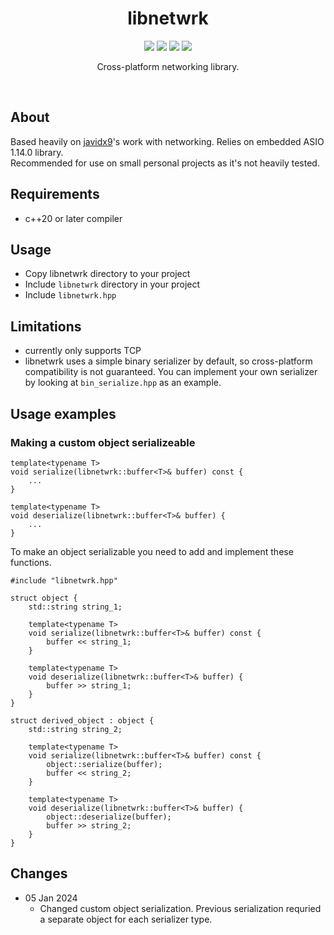 <div align="center">
  <h1>libnetwrk</h1>
    <p>
      <span>
        <img src="https://img.shields.io/github/actions/workflow/status/dvsku/libnetwrk/build-windows.yml?branch=main&label=windows"/>
      </span>
      <span>
        <img src="https://img.shields.io/github/actions/workflow/status/dvsku/libnetwrk/build-linux.yml?branch=main&label=linux"/>
      </span>
      <span>
        <img src="https://img.shields.io/github/downloads/dvsku/libnetwrk/total"/>
      </span>
      <span>
        <img src="https://img.shields.io/github/license/dvsku/libnetwrk"/>
      </span>
  </p>
  <p>
    Cross-platform networking library.
  </p>
</div></br>

## About
Based heavily on <a href="https://www.youtube.com/@javidx9">javidx9</a>'s work with networking. Relies on embedded ASIO 1.14.0 library. <br/> Recommended for use on small personal projects as it's not heavily tested.

## Requirements
- c++20 or later compiler

## Usage
- Copy libnetwrk directory to your project
- Include ``libnetwrk`` directory in your project
- Include ``libnetwrk.hpp``

## Limitations
- currently only supports TCP
- libnetwrk uses a simple binary serializer by default, so cross-platform compatibility is not guaranteed. You can implement your own serializer by looking at ``bin_serialize.hpp`` as an example.

## Usage examples
### Making a custom object serializeable

```
template<typename T>
void serialize(libnetwrk::buffer<T>& buffer) const {
    ...
}

template<typename T>
void deserialize(libnetwrk::buffer<T>& buffer) {
    ...
}
```
To make an object serializable you need to add and implement these functions. </br>

```
#include "libnetwrk.hpp"

struct object {
    std::string string_1;
  
    template<typename T>
    void serialize(libnetwrk::buffer<T>& buffer) const {
        buffer << string_1;
    }
  
    template<typename T>
    void deserialize(libnetwrk::buffer<T>& buffer) {
        buffer >> string_1;
    }
}

struct derived_object : object {
    std::string string_2;
  
    template<typename T>
    void serialize(libnetwrk::buffer<T>& buffer) const {
        object::serialize(buffer);
        buffer << string_2;
    }
  
    template<typename T>
    void deserialize(libnetwrk::buffer<T>& buffer) {
        object::deserialize(buffer);
        buffer >> string_2;
    }
}
```
## Changes

- 05 Jan 2024
    - Changed custom object serialization. Previous serialization requried a separate object for each serializer type.
